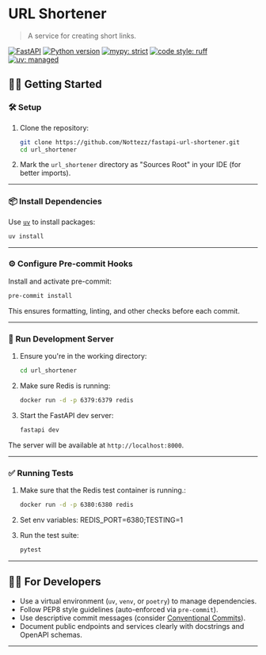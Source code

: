 # URL Shortener

> A service for creating short links.

[![FastAPI](https://img.shields.io/badge/framework-FastAPI-green)](https://fastapi.tiangolo.com/)
[![Python version](https://img.shields.io/badge/python-3.12%2B-blue)](https://www.python.org/)
[![mypy: strict](https://img.shields.io/badge/mypy-strict-blueviolet)](http://mypy-lang.org/)
[![code style: ruff](https://img.shields.io/badge/code%20style-ruff-blue)](https://docs.astral.sh/ruff/)
[![uv: managed](https://img.shields.io/badge/dependencies-managed%20with%20uv-yellowgreen)](https://github.com/astral-sh/uv)

## 🧑‍💻 Getting Started

### 🛠️ Setup

1. Clone the repository:
   ```bash
   git clone https://github.com/Nottezz/fastapi-url-shortener.git
   cd url_shortener


2. Mark the `url_shortener` directory as "Sources Root" in your IDE (for better imports).

---

### 📦 Install Dependencies

Use [`uv`](https://github.com/astral-sh/uv) to install packages:

```bash
uv install
```
---

### ⚙️ Configure Pre-commit Hooks

Install and activate pre-commit:

```bash
pre-commit install
```

This ensures formatting, linting, and other checks before each commit.

---

### 🚀 Run Development Server

1. Ensure you're in the working directory:

   ```bash
   cd url_shortener
   ```

2. Make sure Redis is running:

   ```bash
   docker run -d -p 6379:6379 redis
   ```

3. Start the FastAPI dev server:

   ```bash
   fastapi dev
   ```

The server will be available at `http://localhost:8000`.

---

### ✅ Running Tests

1. Make sure that the Redis test container is running.:

   ```bash
   docker run -d -p 6380:6380 redis
   ```
2. Set env variables: REDIS_PORT=6380;TESTING=1


3. Run the test suite:

   ```bash
   pytest
   ```

---

## 👨‍🔧 For Developers

* Use a virtual environment (`uv`, `venv`, or `poetry`) to manage dependencies.
* Follow PEP8 style guidelines (auto-enforced via `pre-commit`).
* Use descriptive commit messages (consider [Conventional Commits](https://www.conventionalcommits.org/)).
* Document public endpoints and services clearly with docstrings and OpenAPI schemas.

---
